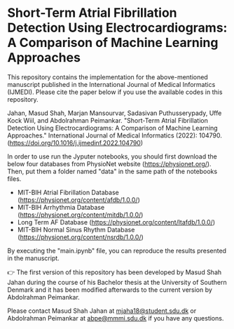 # Short-Term Atrial Fibrillation Detection Using Electrocardiograms: A Comparison of Machine Learning Approaches

This repository contains the implementation for the above-mentioned manuscript published in the International Journal of Medical Informatics (IJMEDI). Please cite the paper below if you use the available codes in this repository.  

Jahan, Masud Shah, Marjan Mansourvar, Sadasivan Puthusserypady, Uffe Kock Wiil, and Abdolrahman Peimankar. "Short-Term Atrial Fibrillation Detection Using Electrocardiograms: A Comparison of Machine Learning Approaches." International Journal of Medical Informatics (2022): 104790. (https://doi.org/10.1016/j.ijmedinf.2022.104790)

In order to use run the Jyputer notebooks, you should first download the below four databases from PhysioNet website (https://physionet.org/). Then, put them a folder named "data" in the same path of the notebooks files.

* MIT-BIH Atrial Fibrillation Database (https://physionet.org/content/afdb/1.0.0/) 
* MIT-BIH Arrhythmia Database (https://physionet.org/content/mitdb/1.0.0/)
* Long Term AF Database (https://physionet.org/content/ltafdb/1.0.0/)
* MIT-BIH Normal Sinus Rhythm Database (https://physionet.org/content/nsrdb/1.0.0/)

By executing the "main.ipynb" file, you can reproduce the results presented in the manuscript.

:point_right: The first version of this repository has been developed by Masud Shah Jahan during the course of his Bachelor thesis at the University of Southern Denmark and it has been modified afterwards to the current version by Abdolrahman Peimankar. 

Please contact Masud Shah Jahan at mjaha18@student.sdu.dk or Abdolrahman Peimankar at abpe@mmmi.sdu.dk if you have any questions. 

